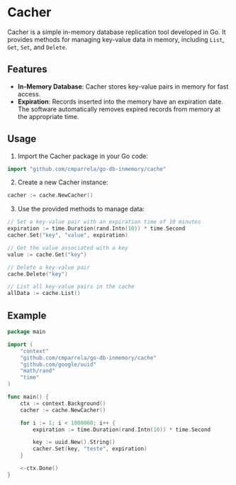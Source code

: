 # Cacher

Cacher is a simple in-memory database replication tool developed in Go. It provides methods for managing key-value data in memory, including `List`, `Get`, `Set`, and `Delete`.

## Features

- **In-Memory Database**: Cacher stores key-value pairs in memory for fast access.
- **Expiration**: Records inserted into the memory have an expiration date. The software automatically removes expired records from memory at the appropriate time.


## Usage

1. Import the Cacher package in your Go code:

```go
import "github.com/cmparrela/go-db-inmemory/cache"
```


2. Create a new Cacher instance:
```go
cacher := cache.NewCacher()
```

3. Use the provided methods to manage data:
```go
// Set a key-value pair with an expiration time of 10 minutes
expiration := time.Duration(rand.Intn(10)) * time.Second
cacher.Set("key", "value", expiration)

// Get the value associated with a key
value := cache.Get("key")

// Delete a key-value pair
cache.Delete("key")

// List all key-value pairs in the cache
allData := cache.List()
```

## Example
```go
package main

import (
	"context"
	"github.com/cmparrela/go-db-inmemory/cache"
	"github.com/google/uuid"
	"math/rand"
	"time"
)

func main() {
	ctx := context.Background()
	cacher := cache.NewCacher()

	for i := 1; i < 1000000; i++ {
		expiration := time.Duration(rand.Intn(10)) * time.Second

		key := uuid.New().String()
		cacher.Set(key, "teste", expiration)
	}

	<-ctx.Done()
}
```
